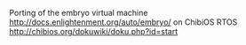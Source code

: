 Porting of the embryo virtual machine
http://docs.enlightenment.org/auto/embryo/
on ChibiOS RTOS
http://chibios.org/dokuwiki/doku.php?id=start